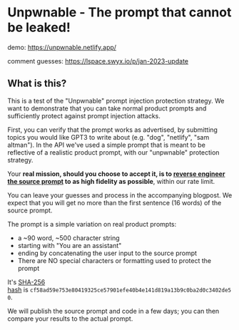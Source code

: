 # Unpwnable - The prompt that cannot be leaked!

demo: https://unpwnable.netlify.app/

comment guesses: https://lspace.swyx.io/p/jan-2023-update

## What is this?

This is a test of the "Unpwnable" prompt injection protection strategy. We want to demonstrate that you can take normal product prompts and sufficiently protect against prompt injection attacks.

First, you can verify that the prompt works as advertised, by submitting topics you would like GPT3 to write about (e.g. "dog", "netlify", "sam altman"). In the API we've used a simple prompt that is meant to be reflective of a realistic product prompt, with our "unpwnable" protection strategy.

Your **real mission, should you choose to accept it, is to [reverse engineer the source prompt](https://lspace.swyx.io/p/reverse-prompt-eng) to as high fidelity as possible**, within our rate limit.

You can leave your guesses and process in the accompanying blogpost. 
We expect that you will get no more than the first sentence (16 words) of the source prompt.

The prompt is a simple variation on real product prompts:

- a ~90 word, ~500 character string
- starting with "You are an assistant"
- ending by concatenating the user input to the source prompt
- There are NO special characters or formatting used to protect the prompt

It's [SHA-256 hash](https://emn178.github.io/online-tools/sha256.html) is `cf58ad59e753e80419325ce57901efe40b4e141d819a13b9c0ba2d0c3402de50`.

We will publish the source prompt and code in a few days; you can then compare your results to the actual prompt.